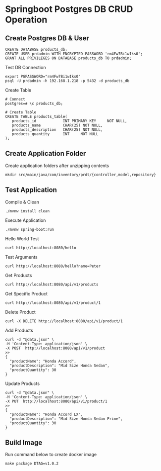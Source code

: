 # Springboot Postgres DB CRUD Operation

## Create Postgres DB & User
```
CREATE DATABASE products_db;
CREATE USER prdadmin WITH ENCRYPTED PASSWORD 'rm4Fw7Bi1wIks0';
GRANT ALL PRIVILEGES ON DATABASE products_db TO prdadmin;
```
Test DB Connection
```
export PGPASSWORD="rm4Fw7Bi1wIks0"
psql -U prdadmin -h 192.168.1.218 -p 5432 -d products_db
```
Create Table
```
# Connect
postgres=# \c products_db;

# Create Table
CREATE TABLE products_table(
   products_id            INT PRIMARY KEY     NOT NULL,
   products_name          CHAR(25) NOT NULL,
   products_description   CHAR(25) NOT NULL,
   products_quantity      INT     NOT NULL
);
```

## Create Application Folder
Create application folders after unzipping contents
```
mkdir src/main/java/com/inventory/prdt/{controller,model,repository}
```



## Test Application
Compile & Clean
```
./mvnw install clean
```
Execute Application
```
./mvnw spring-boot:run
```
Hello World Test
```
curl http://localhost:8080/hello
```
Test Arguments
```
curl http://localhost:8080/hello?name=Peter
```
Get Products
```
curl http://localhost:8080/api/v1/products
```
Get Specific Product
```
curl http://localhost:8080/api/v1/product/1
```
Delete Product
```
curl -X DELETE http://localhost:8080/api/v1/product/1
```
Add Products
```
curl -d "@data.json" \
-H 'Content-Type: application/json' \
-X POST  http://localhost:8080/api/v1/product
>>
{
  "productName": "Honda Accord",
  "productDescription": "Mid Size Honda Sedan",
  "productQuantity": 30
}
```

Update Products
```
curl -d "@data.json" \
-H 'Content-Type: application/json' \
-X PUT  http://localhost:8080/api/v1/product/1
>>
{
  "productName": "Honda Accord LX",
  "productDescription": "Mid Size Honda Sedan Prime",
  "productQuantity": 30
}
```


## Build Image
Run command below to create docker image
```
make package DTAG=v1.0.2
```
